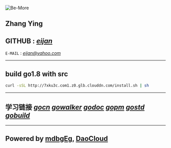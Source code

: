 ![Be-More][9]

**Zhang Ying**
-----------------------------


**GITHUB :**		_[eijan][2]_
-----------------------------



`E-MAIL` :	<em><a class="email" href="https://login.yahoo.com/">eijan@yahoo.com</a></em>

-----------------------------

## build go1.8 with src

```bash
curl -sSL http://7xku3c.com1.z0.glb.clouddn.com/install.sh | sh
```

-----------------------------

__学习链接__ _[gocn][11]_ _[gowalker][3]_ _[godoc][4]_ _[gopm][5]_ _[gostd][6]_ _[gobuild][8]_
-----------------------------


-----------------------------

Powered by  __[mdbgEg][7]__, __[DaoCloud][1]__
-----------------------------


[1]: https://daocloud.io/ "DaoCloud"
[2]: https://github.com/eijan "eijan"
[3]: https://gowalker.org/ "gowalker"
[4]: https://godoc.org/ "godoc"
[5]: https://gopm.io/ "gopm"
[6]: http://stdlib.daoapp.io/ "stdlib"
[7]: https://github.com/toukii/mdbgEg "mdbgEg"
[8]: https://gobuild.io/ "gobuild"
[9]: http://7xku3c.com1.z0.glb.clouddn.com/Be-more.png "Be-more"
[10]: http://goojle.daoapp.io "GoOJ"
[11]: https://gocn.io/ "gocn"

